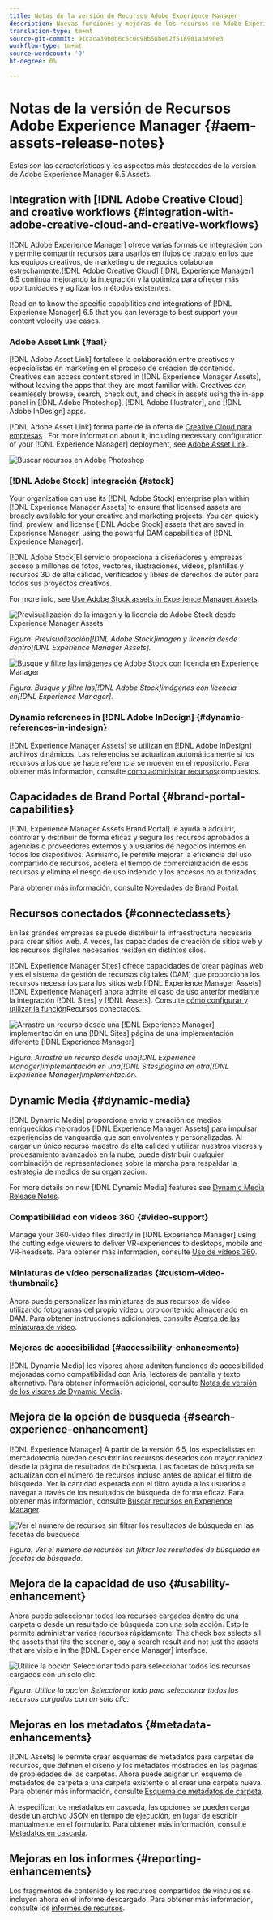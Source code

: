 ```yaml
---
title: Notas de la versión de Recursos Adobe Experience Manager
description: Nuevas funciones y mejoras de los recursos de Adobe Experience Manager 6.5 Assets.
translation-type: tm+mt
source-git-commit: 91caca39b0b6c5c0c98b58be02f518901a3d90e3
workflow-type: tm+mt
source-wordcount: '0'
ht-degree: 0%

---
```



# Notas de la versión de Recursos Adobe Experience Manager {#aem-assets-release-notes}

Estas son las características y los aspectos más destacados de la versión de Adobe Experience Manager 6.5 Assets.

## Integration with [!DNL Adobe Creative Cloud] and creative workflows {#integration-with-adobe-creative-cloud-and-creative-workflows}

[!DNL Adobe Experience Manager] ofrece varias formas de integración con y permite compartir recursos para usarlos en flujos de trabajo en los que los equipos creativos, de marketing o de negocios colaboran estrechamente.[!DNL Adobe Creative Cloud] [!DNL Experience Manager] 6.5 continúa mejorando la integración y la optimiza para ofrecer más oportunidades y agilizar los métodos existentes.

Read on to know the specific capabilities and integrations of [!DNL Experience Manager] 6.5 that you can leverage to best support your content velocity use cases.

### Adobe Asset Link {#aal}

[!DNL Adobe Asset Link] fortalece la colaboración entre creativos y especialistas en marketing en el proceso de creación de contenido. Creatives can access content stored in [!DNL Experience Manager Assets], without leaving the apps that they are most familiar with. Creatives can seamlessly browse, search, check out, and check in assets using the in-app panel in [!DNL Adobe Photoshop], [!DNL Adobe Illustrator], and [!DNL Adobe InDesign] apps.

[!DNL Adobe Asset Link] forma parte de la oferta de [Creative Cloud para empresas](https://www.adobe.com/creativecloud/business/enterprise.html) . For more information about it, including necessary configuration of your [!DNL Experience Manager] deployment, see [Adobe Asset Link](https://helpx.adobe.com/es/enterprise/using/adobe-asset-link.html).

![Buscar recursos en Adobe Photoshop](assets/asset_search_photoshop.png)

### [!DNL Adobe Stock] integración {#stock}

Your organization can use its [!DNL Adobe Stock] enterprise plan within [!DNL Experience Manager Assets] to ensure that licensed assets are broadly available for your creative and marketing projects. You can quickly find, preview, and license [!DNL Adobe Stock] assets that are saved in Experience Manager, using the powerful DAM capabilities of [!DNL Experience Manager].

[!DNL Adobe Stock]El servicio proporciona a diseñadores y empresas acceso a millones de fotos, vectores, ilustraciones, vídeos, plantillas y recursos 3D de alta calidad, verificados y libres de derechos de autor para todos sus proyectos creativos.

For more info, see [Use Adobe Stock assets in Experience Manager Assets](/help/assets/aem-assets-adobe-stock.md).

![Previsualización de la imagen y la licencia de Adobe Stock desde Experience Manager Assets](assets/stock_image_preview_license_options.png)

*Figura: Previsualización[!DNL Adobe Stock]imagen y licencia desde dentro[!DNL Experience Manager Assets].*

![Busque y filtre las imágenes de Adobe Stock con licencia en Experience Manager](assets/aem-search-filters2.jpg)

*Figura: Busque y filtre las[!DNL Adobe Stock]imágenes con licencia en[!DNL Experience Manager].*

### Dynamic references in [!DNL Adobe InDesign] {#dynamic-references-in-indesign}

[!DNL Experience Manager Assets] se utilizan en [!DNL Adobe InDesign] archivos dinámicos. Las referencias se actualizan automáticamente si los recursos a los que se hace referencia se mueven en el repositorio. Para obtener más información, consulte [cómo administrar recursos](/help/assets/managing-linked-subassets.md)compuestos.

## Capacidades de Brand Portal {#brand-portal-capabilities}

[!DNL Experience Manager Assets Brand Portal] le ayuda a adquirir, controlar y distribuir de forma eficaz y segura los recursos aprobados a agencias o proveedores externos y a usuarios de negocios internos en todos los dispositivos. Asimismo, le permite mejorar la eficiencia del uso compartido de recursos, acelera el tiempo de comercialización de esos recursos y elimina el riesgo de uso indebido y los accesos no autorizados.

Para obtener más información, consulte [Novedades de Brand Portal](https://helpx.adobe.com/experience-manager/brand-portal/using/whats-new.html).

## Recursos conectados {#connectedassets}

En las grandes empresas se puede distribuir la infraestructura necesaria para crear sitios web. A veces, las capacidades de creación de sitios web y los recursos digitales necesarios residen en distintos silos.

[!DNL Experience Manager Sites] ofrece capacidades de crear páginas web y es el sistema de gestión de recursos digitales (DAM) que proporciona los recursos necesarios para los sitios web.[!DNL Experience Manager Assets] [!DNL Experience Manager] ahora admite el caso de uso anterior mediante la integración [!DNL Sites] y [!DNL Assets]. Consulte [cómo configurar y utilizar la función](/help/assets/use-assets-across-connected-assets-instances.md)Recursos conectados.

![Arrastre un recurso desde una [!DNL Experience Manager] implementación en una [!DNL Sites] página de una implementación diferente [!DNL Experience Manager]](assets/connected-assets-drag-and-drop-only.gif)

*Figura: Arrastre un recurso desde una[!DNL Experience Manager]implementación en una[!DNL Sites]página en otra[!DNL Experience Manager]implementación.*

## Dynamic Media {#dynamic-media}

[!DNL Dynamic Media] proporciona envío y creación de medios enriquecidos mejorados [!DNL Experience Manager Assets] para impulsar experiencias de vanguardia que son envolventes y personalizadas. Al cargar un único recurso maestro de alta calidad y utilizar nuestros visores y procesamiento avanzados en la nube, puede distribuir cualquier combinación de representaciones sobre la marcha para respaldar la estrategia de medios de su organización.

For more details on new [!DNL Dynamic Media] features see [Dynamic Media Release Notes](https://docs.adobe.com/content/help/en/dynamic-media-developer-resources/release-notes/s7rn2017.html).

### Compatibilidad con vídeos 360 {#video-support}

Manage your 360-video files directly in [!DNL Experience Manager] using the cutting edge viewers to deliver VR-experiences to desktops, mobile and VR-headsets. Para obtener más información, consulte [Uso de vídeos 360](/help/assets/360-video.md).

### Miniaturas de vídeo personalizadas {#custom-video-thumbnails}

Ahora puede personalizar las miniaturas de sus recursos de vídeo utilizando fotogramas del propio vídeo u otro contenido almacenado en DAM. Para obtener instrucciones adicionales, consulte [Acerca de las miniaturas de vídeo](/help/assets/video.md#about-video-thumbnails-in-dynamic-media-scene-mode).

### Mejoras de accesibilidad {#accessibility-enhancements}

[!DNL Dynamic Media] los visores ahora admiten funciones de accesibilidad mejoradas como compatibilidad con Aria, lectores de pantalla y texto alternativo. Para obtener información adicional, consulte [Notas de versión de los visores de Dynamic Media](https://docs.adobe.com/content/help/en/dynamic-media-developer-resources/library/home.html).

## Mejora de la opción de búsqueda {#search-experience-enhancement}

[!DNL Experience Manager] A partir de la versión 6.5, los especialistas en mercadotecnia pueden descubrir los recursos deseados con mayor rapidez desde la página de resultados de búsqueda. Las facetas de búsqueda se actualizan con el número de recursos incluso antes de aplicar el filtro de búsqueda. Ver la cantidad esperada con el filtro ayuda a los usuarios a navegar a través de los resultados de búsqueda de forma eficaz. Para obtener más información, consulte [Buscar recursos en Experience Manager](../assets/search-assets.md).

![Ver el número de recursos sin filtrar los resultados de búsqueda en las facetas de búsqueda](/help/assets/assets/asset_search_results_in_facets_filters.png)

*Figura: Ver el número de recursos sin filtrar los resultados de búsqueda en facetas de búsqueda.*

## Mejora de la capacidad de uso {#usability-enhancement}

Ahora puede seleccionar todos los recursos cargados dentro de una carpeta o desde un resultado de búsqueda con una sola acción. Esto le permite administrar varios recursos rápidamente. The check box selects all the assets that fits the scenario, say a search result and not just the assets that are visible in the [!DNL Experience Manager] interface.

![Utilice la opción Seleccionar todo para seleccionar todos los recursos cargados con un solo clic.](assets/select-all-in-aem-assets.gif)

*Figura: Utilice la opción Seleccionar todo para seleccionar todos los recursos cargados con un solo clic.*

## Mejoras en los metadatos {#metadata-enhancements}

[!DNL Assets] le permite crear esquemas de metadatos para carpetas de recursos, que definen el diseño y los metadatos mostrados en las páginas de propiedades de las carpetas. Ahora puede asignar un esquema de metadatos de carpeta a una carpeta existente o al crear una carpeta nueva. Para obtener más información, consulte [Esquema de metadatos de carpeta](/help/assets/folder-metadata-schema.md).

Al especificar los metadatos en cascada, las opciones se pueden cargar desde un archivo JSON en tiempo de ejecución, en lugar de escribir manualmente en el formulario. Para obtener más información, consulte [Metadatos en cascada](/help/assets/cascading-metadata.md).

## Mejoras en los informes {#reporting-enhancements}

Los fragmentos de contenido y los recursos compartidos de vínculos se incluyen ahora en el informe descargado. Para obtener más información, consulte los [informes de recursos](/help/assets/asset-reports.md).
